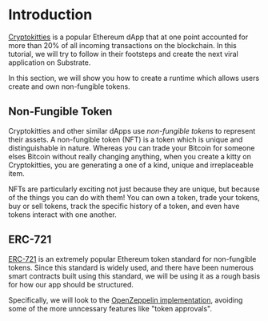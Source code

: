 Introduction
===

[Cryptokitties](https://www.cryptokitties.co/) is a popular Ethereum dApp that at one point accounted for more than 20% of all incoming transactions on the blockchain. In this tutorial, we will try to follow in their footsteps and create the next viral application on Substrate.

In this section, we will show you how to create a runtime which allows users create and own non-fungible tokens.

## Non-Fungible Token

Cryptokitties and other similar dApps use *non-fungible tokens* to represent their assets. A non-fungible token (NFT) is a token which is unique and distinguishable in nature. Whereas you can trade your Bitcoin for someone elses Bitcoin without really changing anything, when you create a kitty on Cryptokitties, you are generating a one of a kind, unique and irreplaceable item.

NFTs are particularly exciting not just because they are unique, but because of the things you can do with them! You can own a token, trade your tokens, buy or sell tokens, track the specific history of a token, and even have tokens interact with one another.

## ERC-721

[ERC-721](http://erc721.org/) is an extremely popular Ethereum token standard for non-fungible tokens. Since this standard is widely used, and there have been numerous smart contracts built using this standard, we will be using it as a rough basis for how our app should be structured.

Specifically, we will look to the [OpenZeppelin implementation](https://github.com/OpenZeppelin/openzeppelin-solidity/blob/master/contracts/token/ERC721/ERC721.sol), avoiding some of the more unncessary features like "token approvals".

